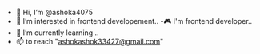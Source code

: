 - 👋 Hi, I’m @ashoka4075
- 👀 I’m interested in frontend developement..
-🎮 I'm frontend developer..
- 🌱 I’m currently learning ..
- 📫 to reach "ashokashok33427@gmail.com"


<!---
ashoka4075/ashoka4075 is a ✨ special ✨ repository because its `README.md` (this file) appears on your GitHub profile.
You can click the Preview link to take a look at your changes.
--->
